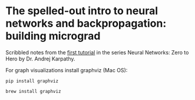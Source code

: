 # The spelled-out intro to neural networks and backpropagation: building micrograd

Scribbled notes from the [first tutorial](https://youtu.be/VMj-3S1tku0?list=PLAqhIrjkxbuWI23v9cThsA9GvCAUhRvKZ) in the series Neural Networks: Zero to Hero by Dr. Andrej Karpathy.

For graph visualizations install graphviz (Mac OS):

```
pip install graphviz
```

```
brew install graphviz
```
